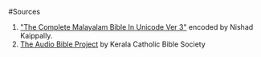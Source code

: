 


#Sources
1. ["The Complete Malayalam Bible In Unicode Ver 3"](http://www.malayalambible.in/) encoded by Nishad Kaippally.
2. [The Audio Bible Project](http://audiobible.keralabiblesociety.com/) by Kerala Catholic Bible Society
